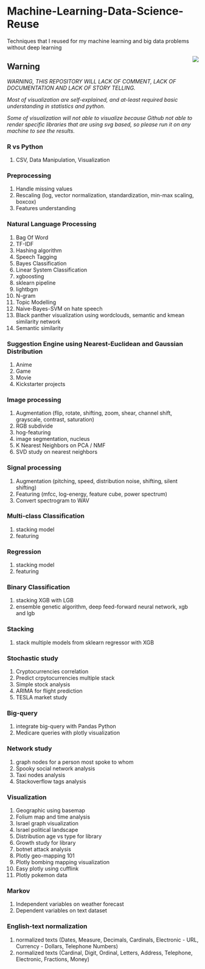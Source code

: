 # Machine-Learning-Data-Science-Reuse
Techniques that I reused for my machine learning and big data problems without deep learning

<img src="https://vignette.wikia.nocookie.net/2007scape/images/8/8c/Genie.png/revision/latest?cb=20151018052559" align="right">

## Warning

*WARNING, THIS REPOSITORY WILL LACK OF COMMENT, LACK OF DOCUMENTATION AND LACK OF STORY TELLING.*

*Most of visualization are self-explained, and at-least required basic understanding in statistics and python.*

*Some of visualization will not able to visualize because Github not able to render specific libraries that are using svg based, so please run it on any machine to see the results.*

### R vs Python
1. CSV, Data Manipulation, Visualization

### Preprocessing
1. Handle missing values
2. Rescaling (log, vector normalization, standardization, min-max scaling, boxcox)
3. Features understanding

### Natural Language Processing
1. Bag Of Word
2. TF-IDF
3. Hashing algorithm
4. Speech Tagging
5. Bayes Classification
6. Linear System Classification
7. xgboosting
8. sklearn pipeline
9. lightbgm
10. N-gram
11. Topic Modelling
12. Naive-Bayes-SVM on hate speech
13. Black panther visualization using wordclouds, semantic and kmean similarity network
14. Semantic similarity

### Suggestion Engine using Nearest-Euclidean and Gaussian Distribution
1. Anime
2. Game
3. Movie
4. Kickstarter projects

### Image processing
1. Augmentation (flip, rotate, shifting, zoom, shear, channel shift, grayscale, contrast, saturation)
2. RGB subdivide
3. hog-featuring
4. image segmentation, nucleus
5. K Nearest Neighbors on PCA / NMF
6. SVD study on nearest neighbors

### Signal processing
1. Augmentation (pitching, speed, distribution noise, shifting, silent shifting)
2. Featuring (mfcc, log-energy, feature cube, power spectrum)
3. Convert spectrogram to WAV

### Multi-class Classification
1. stacking model
2. featuring

### Regression
1. stacking model
2. featuring

### Binary Classification
1. stacking XGB with LGB
2. ensemble genetic algorithm, deep feed-forward neural network, xgb and lgb

### Stacking
1. stack multiple models from sklearn regressor with XGB

### Stochastic study
1. Cryptocurrencies correlation
2. Predict crpytocurrencies multiple stack
3. Simple stock analysis
4. ARIMA for flight prediction
5. TESLA market study

### Big-query
1. integrate big-query with Pandas Python
2. Medicare queries with plotly visualization

### Network study
1. graph nodes for a person most spoke to whom
2. Spooky social network analysis
3. Taxi nodes analysis
4. Stackoverflow tags analysis

### Visualization
1. Geographic using basemap
2. Folium map and time analysis
3. Israel graph visualization
4. Israel political landscape
5. Distribution age vs type for library
6. Growth study for library
7. botnet attack analysis
8. Plotly geo-mapping 101
9. Plotly bombing mapping visualization
10. Easy plotly using cufflink
11. Plotly pokemon data

### Markov
1. Independent variables on weather forecast
2. Dependent variables on text dataset

### English-text normalization
1. normalized texts (Dates, Measure, Decimals, Cardinals, Electronic - URL, Currency - Dollars, Telephone Numbers)
2. normalized texts (Cardinal, Digit, Ordinal, Letters, Address, Telephone, Electronic, Fractions, Money)
